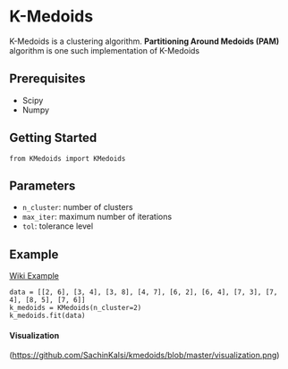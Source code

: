 # K-Medoids 
K-Medoids is a clustering algorithm. **Partitioning Around Medoids (PAM)** algorithm is one such implementation of K-Medoids

## Prerequisites
  - Scipy
  - Numpy
 
## Getting Started
`from KMedoids import KMedoids`

## Parameters
- `n_cluster`: number of clusters
- `max_iter`: maximum number of iterations
- `tol`: tolerance level

## Example 
[Wiki Example](https://en.wikipedia.org/wiki/K-medoids#Demonstration_of_PAM)
```
data = [[2, 6], [3, 4], [3, 8], [4, 7], [6, 2], [6, 4], [7, 3], [7, 4], [8, 5], [7, 6]]
k_medoids = KMedoids(n_cluster=2)
k_medoids.fit(data)
```
#### Visualization
(https://github.com/SachinKalsi/kmedoids/blob/master/visualization.png)

